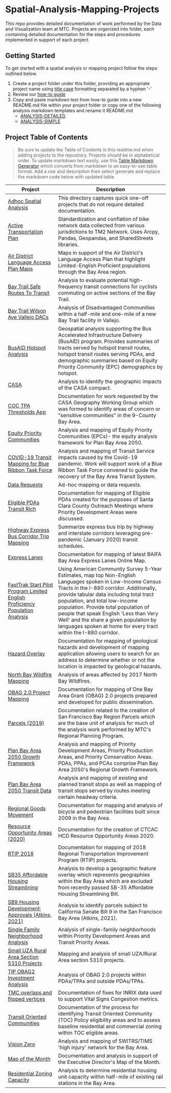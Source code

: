 # Spatial-Analysis-Mapping-Projects
This repo provides detailed documentation of work performed by the Data and Visualization team at MTC.  Projects are organized into folder, each containing detailed documentation for the steps and procedures implemented in support of each project.

## Getting Started 
To get started with a spatial analysis or mapping project follow the steps outlined below. 

1. Create a project folder under this folder, providing an appropriate project name using [title case](http://titlecase.com/) formatting separated by a hyphen '-' 
2. Review our [how-to guide](https://github.com/BayAreaMetro/dv-project-templates) 
3. Copy and paste markdown text from how-to guide into a new README.md file within your project folder or copy one of the following analysis markdown templates and rename it README.md
   - [ANALYSIS-DETAILED](https://github.com/BayAreaMetro/dv-project-templates/blob/master/ANALYSIS-DETAILED.md) 
   - [ANALYSIS-SIMPLE](https://github.com/BayAreaMetro/dv-project-templates/blob/master/ANALYSIS-SIMPLE.md)

## Project Table of Contents

> Be sure to update the Table of Contents in this readme.md when adding projects to the repository. Projects should be in alphabetical order. To update markdown text easily, use this [Table Markdown Generator](https://www.tablesgenerator.com/markdown_tables) which converts from markdown to an easy-to-use table format. Add a row and description then select generate and replace the markdown code below with updated table. 

| **Project** | **Description** |
|---|---|
| [Adhoc Spatial Analysis](Adhoc-Spatial-Analysis) |This directory captures quick one-off projects that do not require detailed documentation. |
| [Active Transportation Plan](Active-Transportation-Plan-Data-Development) | Standardization and conflation of bike network data collected from various jurisdictions to TM2 Network. Uses Arcpy, Pandas, Geopandas, and SharedStreets libraries. |
| [Air District Language Access Plan Maps](Air-District-Language-Access-Plan) |Maps in support of the Air District's Language Access Plan that highlight Limited-English Proficient populations through the Bay Area region. |
| [Bay Trail Safe Routes To Transit](Bay-Trail-Safe-Routes-To-Transit) | Analysis to evaluate potential high-frequency transit  connections for cyclists commuting on active sections of the Bay Trail. |
| [Bay Trail Wilson Ave Vallejo DACs](BayTrail-Wilson-Ave-Vallejo-DACs) | Analysis of Disadvantaged Communities within a half-mile and one-mile of a new Bay Trail facility in Vallejo. |
| [BusAID Hotspot Analysis](BusAID-Hotspot-Analysis) | Geospatial analysis supporting the Bus Accelerated Infrastructure Delivery (BusAID) program. Provides summaries of tracts served by hotspot transit routes, hotspot transit routes serving PDAs, and demographic summaries based on Equity Priority Community (EPC) demographics by hotspot. |
| [CASA](CASA) | Analysis to identify the geographic impacts of the CASA compact. |
| [COC TPA Thresholds App](COC-TPA-Thresholds-App) | Documentation for work requested by the CASA Geography Working Group which was formed to identify areas of concern or "sensitive communities" in the 9-County Bay Area. |
| [Equity Priority Communities](Equity-Priority-Communities) | Analysis and mapping of Equity Priority Communities (EPCs)- the equity analysis framework for Plan Bay Area 2050. |
| [COVID-19 Transit Mapping for Blue Ribbon Task Force](Covid-Transit-Mapping) | Analysis and mapping of Transit Service impacts caused by the Covid-19 pandemic. Work will support work of a Blue Ribbon Task Force convened to guide the recovery of the Bay Area Transit System. |
| [Data Requests](Data-Requests) | Ad-hoc mapping or data requests. |
| [Eligible PDAs Transit Rich](Eligible-PDAs-Transit-Rich) | Documentation for mapping of Eligible PDAs created for the purposes of Santa Clara County Outreach Meetings where Priority Development Areas were discussed. |
| [Highway Express Bus Corridor Trip Mapping](Highway-Express-Bus-Corridor-Trip-Mapping) | Summarize express bus trip by highway and interstate corridors leveraging pre-pandemic (January 2020) transit schedules. |
| [Express Lanes](Express-Lanes) | Documentation for mapping of latest BAIFA Bay Area Express Lanes Online Map. |
| [FastTrak Start Pilot Program Limited English Proficiency Population Analysis](FastTrak-Start-Pilot-LEP-Analysis) | Using American Community Survey 5-Year Estimates, map top Non-English Languages spoken in Low-Income Census Tracts in the I-880 corridor. Additionally, provide tabular data including total tract population, and total low-income population. Provide total population of people that speak English 'Less than Very Well' and the share a given population by languages spoken at home for every tract within the I-880 corridor. |
| [Hazard Overlay](Hazard-Overlay) | Documentation for mapping of geological hazards and development of mapping application allowing users to search for an address to determine whether or not the location is impacted by geological hazards. |
| [North Bay Wildfire Mapping](North-Bay-Wildfire-Mapping) | Analysis of areas affected by 2017 North Bay Wildfires. |
| [OBAG 2.0 Project Mapping](OBAG-2-Project-Mapping) | Documentation for mapping of One Bay Area Grant (OBAG) 2.0 projects prepared and developed for public dissemination. |
| [Parcels (2019)](Parcel) | Documentation related to the creation of San Francisco Bay Region Parcels which are the base unit of analysis for much of the analysis work performed by MTC's Regional Planning Program. |
| [Plan Bay Area 2050 Growth Framework](Plan-Bay-Area-2050-Growth-Framework) | Analysis and mapping of Priority Development Areas, Priority Production Areas, and Priority Conservation Areas. PDAs, PPAs, and PCAs comprise Plan Bay Area 2050's Regional Growth Framework. |
| [Plan Bay Area 2050 Transit Data](Plan-Bay-Area-2050-Transit-Data) | Analysis and mapping of existing and planned transit stops as well as mapping of transit stops served by routes meeting certain headway criteria. |
| [Regional Goods Movement](Regional-Goods-Movement) | Documentation for mapping and analysis of bicycle and pedestrian facilities built since 2009 in the Bay Area. |
| [Resource Opportunity Areas (2020)](Resource-Opportunity-Areas) | Documentation for the creation of CTCAC HCD Resource Opportunity Areas 2020. |
| [RTIP 2018](RTIP-2018) | Documentation for mapping of 2018 Regional Transportation Improvement Program (RTIP) projects. |
| [SB35 Affordable Housing Streamlining](SB35-Affordable-Housing-Streamlining) | Analysis to develop a geographic feature overlay which represents geographies within the Bay Area which are excluded from recently passed SB-35 Affordable Housing Streamlining Bill. |
| [SB9 Housing Development; Approvals (Atkins, 2021)](SB9-Housing-Development-Approvals) | Analysis to identify parcels subject to California Senate Bill 9 in the San Francisco Bay Area (Atkins, 2021). |
| [Single Family Neighborhood Analysis](Single-Family-Neighborhoods-PDA-TPA-Walkable) | Analysis of single-family neighborhoods within Priority Development Areas and Transit Priority Areas. |
| [Small UZA Rural Area Section 5310 Projects](Small-UZA-Rural-Area-Section-5310-Projects) | Mapping and analysis of small UZA/Rural Area section 5310 projects. |
| [TIP OBAG2 Investment Analysis](TIP-OBAG2-Investment-Analysis) | Analysis of OBAG 2.0 projects within PDAs/TPAs and outside PDAs/TPAs. |
| [TMC overlaps and flipped vertices](TMC-overlaps-and-flipped-vertices) | Documentation of fixes for INRIX data used to support Vital Signs Congestion metrics. |
| [Transit Oriented Communities](Transit-Oriented-Communities) | Documentation of the process for identifying Transit Oriented Community (TOC) Policy eligibility areas and to assess baseline residential and commercial zoning within TOC eligible areas. |
| [Vision Zero](Vision-Zero) | Analysis and mapping of SWITRS/TIMS 'high injury' network for the Bay Area. |
| [Map of the Month](motm) | Documentation and analysis in support of the Executive Director's Map of the Month. |
| [Residential Zoning Capacity](Residential-Zoning-Capacity) | Analysis to determine residential housing unit capacity within half-mile of existing rail stations in the Bay Area. |